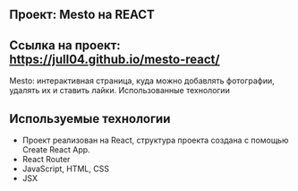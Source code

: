 ## Проект: Mesto на REACT

## Ссылка на проект: https://jull04.github.io/mesto-react/

Mesto: интерактивная страница, куда можно добавлять фотографии, удалять их и ставить лайки.
Использованные технологии

## Используемые технологии
* Проект реализован на React, структура проекта создана с помощью Create React App.
* React Router
* JavaScript, HTML, CSS
* JSX
